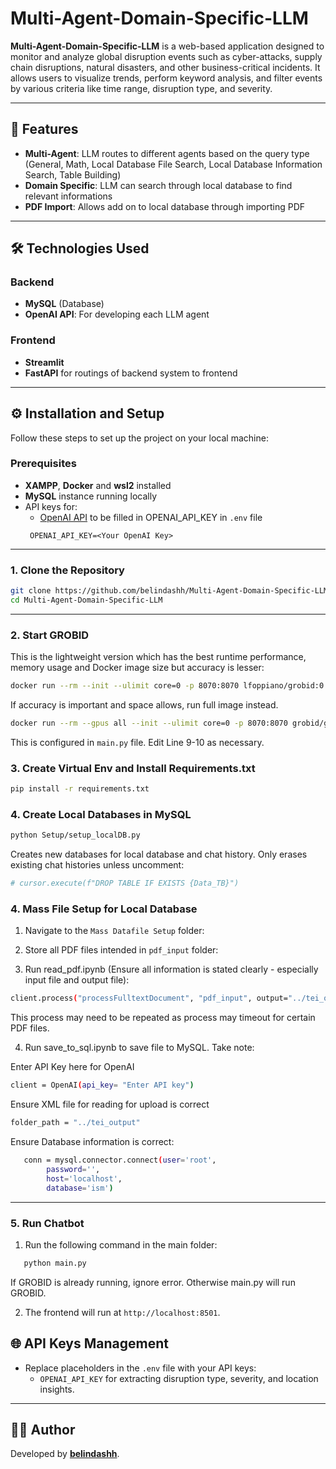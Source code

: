# Multi-Agent-Domain-Specific-LLM

**Multi-Agent-Domain-Specific-LLM** is a web-based application designed to monitor and analyze global disruption events such as cyber-attacks, supply chain disruptions, natural disasters, and other business-critical incidents. It allows users to visualize trends, perform keyword analysis, and filter events by various criteria like time range, disruption type, and severity.

---

## 🚀 Features

- **Multi-Agent**: LLM routes to different agents based on the query type (General, Math, Local Database File Search, Local Database Information Search, Table Building)
- **Domain Specific**: LLM can search through local database to find relevant informations
- **PDF Import**: Allows add on to local database through importing PDF

---

## 🛠️ Technologies Used

### Backend
- **MySQL** (Database)
- **OpenAI API**: For developing each LLM agent

### Frontend
- **Streamlit**
- **FastAPI** for routings of backend system to frontend

---

## ⚙️ Installation and Setup

Follow these steps to set up the project on your local machine:

### Prerequisites
- **XAMPP**, **Docker** and **wsl2** installed
- **MySQL** instance running locally 
- API keys for:
  - [OpenAI API](https://platform.openai.com/) to be filled in OPENAI_API_KEY in `.env` file
  ```env
   OPENAI_API_KEY=<Your OpenAI Key>
   ```

---

### 1. Clone the Repository

```bash
git clone https://github.com/belindashh/Multi-Agent-Domain-Specific-LLM.git
cd Multi-Agent-Domain-Specific-LLM
```
---

### 2. Start GROBID
This is the lightweight version which has the best runtime performance, memory usage and Docker image size but accuracy is lesser:
```bash
docker run --rm --init --ulimit core=0 -p 8070:8070 lfoppiano/grobid:0.8.1
```

If accuracy is important and space allows, run full image instead.
```bash
docker run --rm --gpus all --init --ulimit core=0 -p 8070:8070 grobid/grobid:0.8.1
```
This is configured in `main.py` file. Edit Line 9-10 as necessary.

### 3. Create Virtual Env and Install Requirements.txt
```bash
pip install -r requirements.txt
```

### 4. Create Local Databases in MySQL
```bash
python Setup/setup_localDB.py
```

Creates new databases for local database and chat history. Only erases existing chat histories unless uncomment:
```bash
# cursor.execute(f"DROP TABLE IF EXISTS {Data_TB}")
```

### 4. Mass File Setup for Local Database

1. Navigate to the `Mass Datafile Setup` folder:

2. Store all PDF files intended in `pdf_input` folder:

3. Run read_pdf.ipynb (Ensure all information is stated clearly - especially input file and output file):
```bash
client.process("processFulltextDocument", "pdf_input", output="../tei_output", consolidate_citations=True, tei_coordinates=True, force=True, n=15)
```
This process may need to be repeated as process may timeout for certain PDF files. 

4. Run save_to_sql.ipynb to save file to MySQL. Take note:

Enter API Key here for OpenAI
   ```bash
   client = OpenAI(api_key= "Enter API key")
   ```

Ensure XML file for reading for upload is correct
   ```bash
   folder_path = "../tei_output" 
   ```

Ensure Database information is correct:
```bash
   conn = mysql.connector.connect(user='root',  
        password='',  
        host='localhost',
        database='ism') 
```
---

### 5. Run Chatbot

1. Run the following command in the main folder:
```bash
   python main.py
```
If GROBID is already running, ignore error. Otherwise main.py will run GROBID.

2. The frontend will run at `http://localhost:8501`.


## 🌐 API Keys Management

- Replace placeholders in the `.env` file with your API keys:
  - `OPENAI_API_KEY` for extracting disruption type, severity, and location insights.

---

## 👨‍💻 Author

Developed by **[belindashh](https://github.com/belindashh)**.
